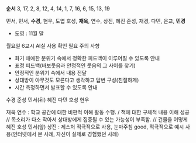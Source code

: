 **순서** 3, 17, 2, 8, 12,
4, 14, 1, 7, 16,
6, 15, 13, 19

민서, 민서, **수경**, 현우, 도엽
호성, **재욱**, 연수, 상진, 혜진
준성, 재경, 다민, 은교, **민경**
- 도영 : 11월 말

월요일 6교시 AI실 사용 확인 필요
주의 사항
- 화기 애애한 분위기 속에서 정확한 피드백이 이루어질 수 있도록 안내
- 표정 피드백(바보웃음과 안정적인 웃음의 그 사이를 찾기)
- 안정적인 분위기 속에서 내용 전달
- 상대방이 아무것도 모른다고 생각하고 답변 구성(친절하게)
- 시간 측정하면서 발표할 수 있도록 안내


수경
준성
민서(뒤)
혜진
다민
호성
현우

재욱
연수 : 학교 공간에 대한 비판적 이해 활동 수행. / 책에 대한 구체적 내용 이해 성공 // 목소리가 다소 작아서 상대방에게 집중될 수 있는 가능성이 부족함. // 건물을 어떻게 
혜진
호성
민서(앞)
상진 : 제스처 적극적으로 사용, 눈마주침 good, 적극적으로 예시 사용(인터넷에서 본 사례, 자신이 실제로 경험했던 사례)


